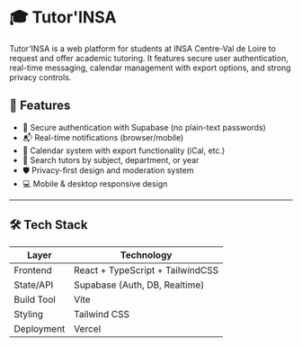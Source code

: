 # 🎓 Tutor'INSA

Tutor'INSA is a web platform for students at INSA Centre-Val de Loire to request and offer academic tutoring. It features secure user authentication, real-time messaging, calendar management with export options, and strong privacy controls.

## 🚀 Features

- 🔐 Secure authentication with Supabase (no plain-text passwords)
- 📬 Real-time notifications (browser/mobile)
- 📆 Calendar system with export functionality (iCal, etc.)
- 🔎 Search tutors by subject, department, or year
- 🛡️ Privacy-first design and moderation system
- 💻 Mobile & desktop responsive design

---

## 🛠 Tech Stack

| Layer            | Technology                            |
|------------------|----------------------------------------|
| Frontend         | React + TypeScript + TailwindCSS       |
| State/API        | Supabase (Auth, DB, Realtime)          |
| Build Tool       | Vite                                   |
| Styling          | Tailwind CSS                           |
| Deployment       | Vercel                                 |
